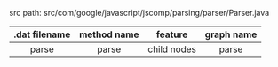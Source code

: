 src path: src/com/google/javascript/jscomp/parsing/parser/Parser.java

  .dat filename    |    method name     |   feature   |     graph name
:----------------: | :----------------: | :---------: | :----------------:
  parse   |   parse   | child nodes |  parse 

